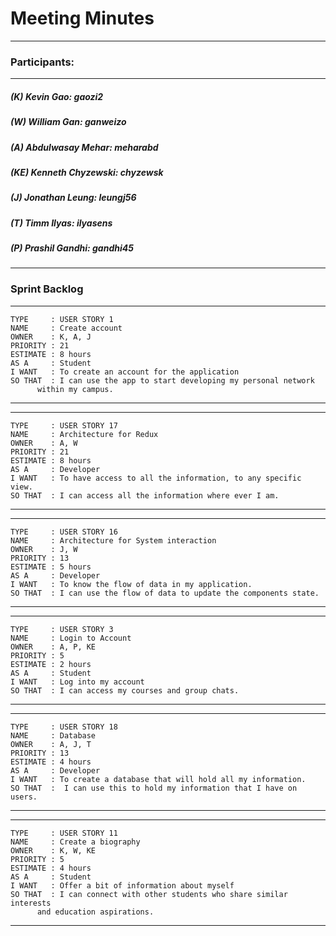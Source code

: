 # Meeting Minutes
---

### Participants:
***
##### (K) Kevin Gao: gaozi2
##### (W) William Gan: ganweizo
##### (A) Abdulwasay Mehar: meharabd
##### (KE) Kenneth Chyzewski: chyzewsk
##### (J) Jonathan Leung: leungj56
##### (T) Timm Ilyas: ilyasens
##### (P) Prashil Gandhi: gandhi45
***

### Sprint Backlog

--------------------------------------------------------------------------
```
TYPE     : USER STORY 1
NAME     : Create account
OWNER    : K, A, J
PRIORITY : 21
ESTIMATE : 8 hours
AS A     : Student
I WANT   : To create an account for the application 
SO THAT  : I can use the app to start developing my personal network 
      within my campus.
 ```
--------------------------------------------------------------------------

--------------------------------------------------------------------------
```
TYPE     : USER STORY 17
NAME     : Architecture for Redux 
OWNER    : A, W
PRIORITY : 21
ESTIMATE : 8 hours
AS A     : Developer
I WANT   : To have access to all the information, to any specific view.
SO THAT  : I can access all the information where ever I am.
 ```
--------------------------------------------------------------------------

--------------------------------------------------------------------------
```
TYPE     : USER STORY 16
NAME     : Architecture for System interaction 
OWNER    : J, W
PRIORITY : 13
ESTIMATE : 5 hours
AS A     : Developer
I WANT   : To know the flow of data in my application.
SO THAT  : I can use the flow of data to update the components state.
 ```
--------------------------------------------------------------------------

--------------------------------------------------------------------------
```
TYPE     : USER STORY 3
NAME     : Login to Account
OWNER    : A, P, KE
PRIORITY : 5
ESTIMATE : 2 hours
AS A     : Student
I WANT   : Log into my account
SO THAT  : I can access my courses and group chats.
```
--------------------------------------------------------------------------

--------------------------------------------------------------------------
```
TYPE     : USER STORY 18
NAME     : Database
OWNER    : A, J, T
PRIORITY : 13
ESTIMATE : 4 hours
AS A     : Developer
I WANT   : To create a database that will hold all my information.
SO THAT  :  I can use this to hold my information that I have on users.
 ```
--------------------------------------------------------------------------

--------------------------------------------------------------------------
```
TYPE     : USER STORY 11
NAME     : Create a biography
OWNER    : K, W, KE
PRIORITY : 5
ESTIMATE : 4 hours
AS A     : Student
I WANT   : Offer a bit of information about myself
SO THAT  : I can connect with other students who share similar interests 
      and education aspirations.
```
--------------------------------------------------------------------------
